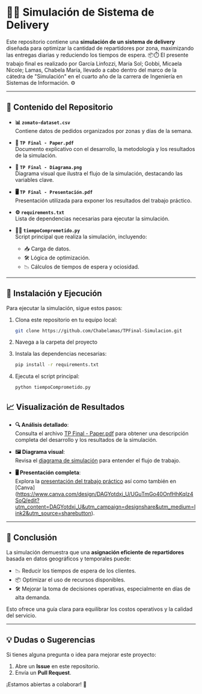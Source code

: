 # 🚴‍♂️ Simulación de Sistema de Delivery

Este repositorio contiene una **simulación de un sistema de delivery** diseñada para optimizar la cantidad de repartidores por zona, maximizando las entregas diarias y reduciendo los tiempos de espera. 📦⏱️
El presente trabajo final es realizado por García Linfozzi, María Sol; Gobbi, Micaela Nicole; Lamas, Chabela María, llevado a cabo dentro del marco de la cátedra de "Simulación" en el cuarto año de la carrera de Ingeniería en Sistemas de Información. ⚙️

---

## 📂 Contenido del Repositorio

- **📊 `zomato-dataset.csv`**  
  Contiene datos de pedidos organizados por zonas y días de la semana.

- **📄 `TP Final - Paper.pdf`**  
  Documento explicativo con el desarrollo, la metodología y los resultados de la simulación.

- **🎨 `TP Final - Diagrama.png`**  
  Diagrama visual que ilustra el flujo de la simulación, destacando las variables clave.

- **🖥️ `TP Final - Presentación.pdf`**  
  Presentación utilizada para exponer los resultados del trabajo práctico.

- **⚙️ `requirements.txt`**  
  Lista de dependencias necesarias para ejecutar la simulación.

- **🧑‍💻 `tiempoCompremetido.py`**  
  Script principal que realiza la simulación, incluyendo:
  - 📥 Carga de datos.
  - 🛠️ Lógica de optimización.
  - 📉 Cálculos de tiempos de espera y ociosidad.

---

## 🚀 Instalación y Ejecución

Para ejecutar la simulación, sigue estos pasos:

1. Clona este repositorio en tu equipo local:  
   ```bash
   git clone https://github.com/Chabelamas/TPFinal-Simulacion.git
   ```

2. Navega a la carpeta del proyecto

3. Instala las dependencias necesarias:
    ```bash
   pip install -r requirements.txt
   ```

4. Ejecuta el script principal:
    ```bash
   python tiempoComprometido.py
   ```

## 📈 Visualización de Resultados

- **🔍 Análisis detallado**:  
  Consulta el archivo [TP Final - Paper.pdf](./TP%20Final%20-%20Paper.pdf) para obtener una descripción completa del desarrollo y los resultados de la simulación.

- **🖼️ Diagrama visual**:  
  Revisa el [diagrama de simulación](./TP%20Final%20-%20Diagrama.png) para entender el flujo de trabajo.

- **🖥️ Presentación completa**:  
  Explora la [presentación del trabajo práctico](./TP%20Final%20-%20Presentación.pdf) así como también en [Canva] (https://www.canva.com/design/DAGYotdxj_U/UGuTmGo40OnfHhKqIz4SoQ/edit?utm_content=DAGYotdxj_U&utm_campaign=designshare&utm_medium=link2&utm_source=sharebutton).

---

## 🏁 Conclusión

La simulación demuestra que una **asignación eficiente de repartidores** basada en datos geográficos y temporales puede:  

- 📉 Reducir los tiempos de espera de los clientes.  
- 📦 Optimizar el uso de recursos disponibles.  
- 🛠️ Mejorar la toma de decisiones operativas, especialmente en días de alta demanda.  

Esto ofrece una guía clara para equilibrar los costos operativos y la calidad del servicio.  

---

## 💡 Dudas o Sugerencias

Si tienes alguna pregunta o idea para mejorar este proyecto:  

1. Abre un **Issue** en este repositorio.  
2. Envía un **Pull Request**.  

¡Estamos abiertas a colaborar! 🙌